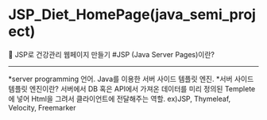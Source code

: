 # JSP_Diet_HomePage(java_semi_project)
:page_with_curl: JSP로 건강관리 웹페이지 만들기
#JSP (Java Server Pages)이란?
<hr/>
*server programming 언어. Java를 이용한 서버 사이드 템플릿 엔진.
*서버 사이드 템플릿 엔진이란? 서버에서 DB 혹은 API에서 가져온 데이터를 미리 정의된 Templete에 넣어 Html을 그려서 클라이언트에 전달해주는 역할. ex)JSP, Thymeleaf, Velocity, Freemarker 
